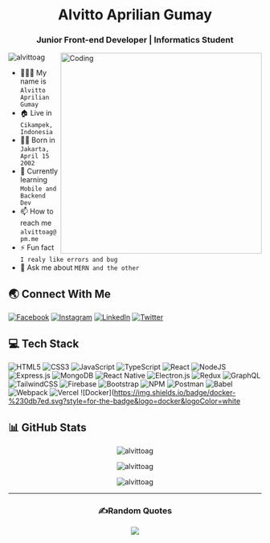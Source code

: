 <h1 align="center">Alvitto Aprilian Gumay</h1>
<h3 align="center">Junior Front-end Developer | Informatics Student</h3>
<img align="right" alt="Coding" width="400" src="https://imgs.search.brave.com/FrOhz6OSIWnq4YHmHKUaqDJyfb_r_9qhlgapHALPk-Q/rs:fit:680:428:1/g:ce/aHR0cHM6Ly9pLnBp/bmltZy5jb20vb3Jp/Z2luYWxzLzU0L2Uz/LzdkLzU0ZTM3ZDgw/NzRlYmNkZTFkOTZj/NzdkN2IyYTdmMzEw/LmdpZg.gif">


<p align="left"> <img src="https://komarev.com/ghpvc/?username=alvittoag&label=Profile%20views&color=0e75b6&style=flat" alt="alvittoag" /> </p>


- 👨🏻‍💼 My name is `Alvitto Aprilian Gumay`
- 🏠 Live in `Cikampek, Indonesia`
- 👶🏻 Born in `Jakarta, April 15 2002`
- 🌟 Currently learning `Mobile and Backend Dev` 
- 📫 How to reach me `alvittoag@pm.me`
- ⚡ Fun fact `I realy like errors and bug`
- 💬 Ask me about `MERN and the other`

## 🌏 Connect With Me
[![Facebook](https://img.shields.io/badge/Facebook-%231877F2.svg?logo=Facebook&logoColor=white)](https://facebook.com/alvittoag) [![Instagram](https://img.shields.io/badge/Instagram-%23E4405F.svg?logo=Instagram&logoColor=white)](https://instagram.com/alvittoag) [![LinkedIn](https://img.shields.io/badge/LinkedIn-%230077B5.svg?logo=linkedin&logoColor=white)](https://linkedin.com/in/alvittoag) [![Twitter](https://img.shields.io/badge/Twitter-%231DA1F2.svg?logo=Twitter&logoColor=white)](https://twitter.com/alvitto_id) 



## 💻 Tech Stack
![HTML5](https://img.shields.io/badge/html5-%23E34F26.svg?style=for-the-badge&logo=html5&logoColor=white) ![CSS3](https://img.shields.io/badge/css3-%231572B6.svg?style=for-the-badge&logo=css3&logoColor=white) ![JavaScript](https://img.shields.io/badge/javascript-%23323330.svg?style=for-the-badge&logo=javascript&logoColor=%23F7DF1E) ![TypeScript](https://img.shields.io/badge/typescript-%23007ACC.svg?style=for-the-badge&logo=typescript&logoColor=white) ![React](https://img.shields.io/badge/react-%2320232a.svg?style=for-the-badge&logo=react&logoColor=%2361DAFB)  ![NodeJS](https://img.shields.io/badge/node.js-6DA55F?style=for-the-badge&logo=node.js&logoColor=white) ![Express.js](https://img.shields.io/badge/express.js-%23404d59.svg?style=for-the-badge&logo=express&logoColor=%2361DAFB) ![MongoDB](https://img.shields.io/badge/MongoDB-%234ea94b.svg?style=for-the-badge&logo=mongodb&logoColor=white) ![React Native](https://img.shields.io/badge/react_native-%2320232a.svg?style=for-the-badge&logo=react&logoColor=%2361DAFB) ![Electron.js](https://img.shields.io/badge/Electron-191970?style=for-the-badge&logo=Electron&logoColor=white) ![Redux](https://img.shields.io/badge/redux-%23593d88.svg?style=for-the-badge&logo=redux&logoColor=white) ![GraphQL](https://img.shields.io/badge/-GraphQL-E10098?style=for-the-badge&logo=graphql&logoColor=white) ![TailwindCSS](https://img.shields.io/badge/tailwindcss-%2338B2AC.svg?style=for-the-badge&logo=tailwind-css&logoColor=white) ![Firebase](https://img.shields.io/badge/firebase-%23039BE5.svg?style=for-the-badge&logo=firebase) ![Bootstrap](https://img.shields.io/badge/bootstrap-%23563D7C.svg?style=for-the-badge&logo=bootstrap&logoColor=white) ![NPM](https://img.shields.io/badge/NPM-%23000000.svg?style=for-the-badge&logo=npm&logoColor=white)  ![Postman](https://img.shields.io/badge/Postman-FF6C37?style=for-the-badge&logo=postman&logoColor=white) ![Babel](https://img.shields.io/badge/Babel-F9DC3e?style=for-the-badge&logo=babel&logoColor=black) ![Webpack](https://img.shields.io/badge/webpack-%238DD6F9.svg?style=for-the-badge&logo=webpack&logoColor=black) ![Vercel](https://img.shields.io/badge/vercel-%23000000.svg?style=for-the-badge&logo=vercel&logoColor=white) ![Docker](https://img.shields.io/badge/docker-%230db7ed.svg?style=for-the-badge&logo=docker&logoColor=white

## 📊 GitHub Stats
<p align="center"><img align="center" src="https://github-readme-stats.vercel.app/api/top-langs?username=alvittoag&show_icons=true&locale=en&layout=compact" alt="alvittoag" /></p>

<p align="center"><img align="center" src="https://github-readme-stats.vercel.app/api?username=alvittoag&show_icons=true&locale=en" alt="alvittoag" /></p>

<p align="center"><img align="center" src="https://github-readme-streak-stats.herokuapp.com/?user=alvittoag&" alt="alvittoag" /></p>

---
<div align="center">
  
### ✍️Random Quotes
  
![](https://quotes-github-readme.vercel.app/api?type=horizontal&theme=dracula)
  
 </div>

